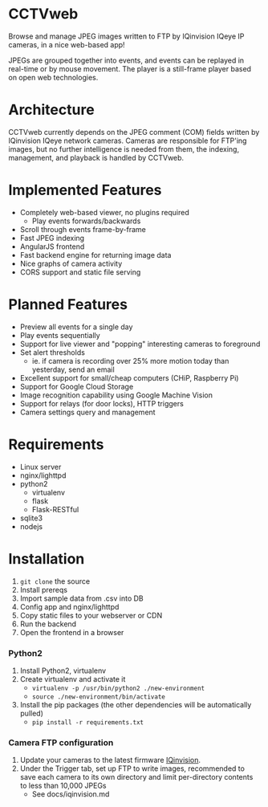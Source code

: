 CCTVweb
=======
Browse and manage JPEG images written to FTP by IQinvision IQeye IP cameras, in a nice web-based app!

JPEGs are grouped together into events, and events can be replayed in real-time or by mouse movement. The player is a still-frame player based on open web technologies.

Architecture
============
CCTVweb currently depends on the JPEG comment (COM) fields written by IQinvision IQeye network cameras. Cameras are responsible for FTP'ing images, but no further intelligence is needed from them, the indexing, management, and playback is handled by CCTVweb.

Implemented Features
============
 - Completely web-based viewer, no plugins required
   * Play events forwards/backwards
 - Scroll through events frame-by-frame
 - Fast JPEG indexing
 - AngularJS frontend
 - Fast backend engine for returning image data
 - Nice graphs of camera activity
 - CORS support and static file serving

Planned Features
============
 - Preview all events for a single day
 - Play events sequentially
 - Support for live viewer and "popping" interesting cameras to foreground
 - Set alert thresholds
   - ie. if camera is recording over 25% more motion today than yesterday, send an email
 - Excellent support for small/cheap computers (CHiP, Raspberry Pi)
 - Support for Google Cloud Storage
 - Image recognition capability using Google Machine Vision
 - Support for relays (for door locks), HTTP triggers
 - Camera settings query and management

Requirements
============
 * Linux server
 * nginx/lighttpd
 * python2
   * virtualenv
   * flask
   * Flask-RESTful
* sqlite3
* nodejs

Installation
============
1. `git clone` the source
1. Install prereqs
1. Import sample data from .csv into DB
1. Config app and nginx/lighttpd
1. Copy static files to your webserver or CDN
6. Run the backend
7. Open the frontend in a browser

### Python2
1. Install Python2, virtualenv
2. Create virtualenv and activate it
    - `virtualenv -p /usr/bin/python2 ./new-environment`
    - `source ./new-environment/bin/activate`
3. Install the pip packages (the other dependencies will be automatically pulled)
    - `pip install -r requirements.txt`

### Camera FTP configuration
1. Update your cameras to the latest firmware [IQinvision](http://www.iqeye.com).
2. Under the Trigger tab, set up FTP to write images, recommended to save each camera to its own directory and limit per-directory contents to less than 10,000 JPEGs
    -  See docs/iqinvision.md
